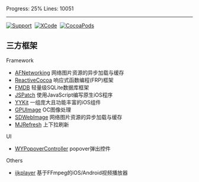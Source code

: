 Progress: 25%
Lines: 10051

---

[![Support](https://img.shields.io/badge/support-iOS%208%2b-green.svg?style=flat)](https://www.apple.com/nl/ios/)&nbsp;
[![XCode](https://img.shields.io/badge/Xcode-v7.2.0-6699FF.svg?style=flat)](https://developer.apple.com/xcode/)&nbsp;
[![CocoaPods](https://img.shields.io/badge/pod-v0.39.0-orange.svg?style=flat)](https://cocoapods.org/)&nbsp;

## 三方框架

Framework
 - [AFNetworking](https://github.com/AFNetworking/AFNetworking) 网络图片资源的异步加载与缓存
 - [ReactiveCocoa](https://github.com/ReactiveCocoa/ReactiveCocoa) 响应式函数编程(FRP)框架 
 - [FMDB](https://github.com/ccgus/fmdb) 轻量级SQLite数据库框架
 - [JSPatch](https://github.com/bang590/JSPatch)  使用JavaScript编写原生iOS程序
 - [YYKit](https://github.com/ibireme/YYKit) 一组庞大且功能丰富的iOS组件
 - [GPUImage](https://github.com/BradLarson/GPUImage) OC图像处理
 - [SDWebImage](https://github.com/rs/SDWebImage) 网络图片资源的异步加载与缓存
 - [MJRefresh](https://github.com/CoderMJLee/MJRefresh) 上下拉刷新

UI
 - [WYPopoverController](https://github.com/nicolaschengdev/WYPopoverController) popover弹出控件

Others
 - [ijkplayer](https://github.com/Bilibili/ijkplayer) 基于FFmpeg的iOS/Android视频播放器
